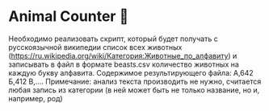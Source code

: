 # Animal Counter 🐾

Необходимо реализовать скрипт, который будет получать с русскоязычной википедии список всех животных
(https://ru.wikipedia.org/wiki/Категория:Животные_по_алфавиту) и записывать в файл в формате beasts.csv
количество животных на каждую букву алфавита. Содержимое результирующего файла:
А,642
Б,412
В,....
Примечание:
анализ текста производить не нужно, считается любая запись из категории (в ней может быть не только название, но и, например, род)


